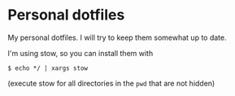 # Personal dotfiles

My personal dotfiles. I will try to keep them somewhat up to date.

I'm using stow, so you can install them with

```
$ echo */ | xargs stow
```

(execute stow for all directories in the `pwd` that are not hidden)
